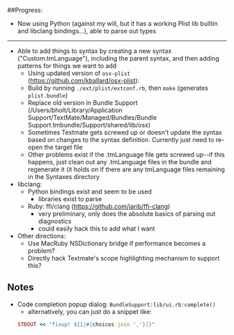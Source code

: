 ##Progress:
* Now using Python (against my will, but it has a working Plist lib builtin and libclang bindings...), able to parse out types

--------
* Able to add things to syntax by creating a new syntax ("Custom.tmLanguage"), including the parent syntax, and then adding patterns for things we want to add
  * Using updated version of `osx-plist` (https://github.com/kballard/osx-plist):
  * Build by running `./ext/plist/extconf.rb`, then `make` (generates `plist.bundle`)
  * Replace old version in Bundle Support (/Users/bholt/Library/Application Support/TextMate/Managed/Bundles/Bundle Support.tmbundle/Support/shared/lib/osx)
  * Sometimes Textmate gets screwed up or doesn't update the syntax based on changes to the syntax definition. Currently just need to re-open the target file
  * Other problems exist if the .tmLanguage file gets screwed up--if this happens, just clean out any .tmLanguage files in the bundle and regenerate it (it holds on if there are any tmLanguage files remaining in the Syntaxes directory
* libclang:
  * Python bindings exist and seem to be used
    * libraries exist to parse
  * Ruby: ffi/clang (https://github.com/jarib/ffi-clang)
    * very preliminary, only does the absolute basics of parsing out diagnostics
    * could easily hack this to add what I want
* Other directions:
    * Use MacRuby NSDictionary bridge if performance becomes a problem?
    * Directly hack Textmate's scope highlighting mechanism to support this?

## Notes
* Code completion popup dialog: `BundleSupport:lib/ui.rb:complete()`
  * alternatively, you can just do a snippet like:
  ```ruby
  STDOUT << "fixup! ${1|#{choices.join ','}|}"
  ```
